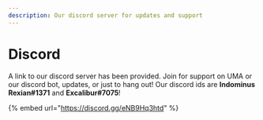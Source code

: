 ```yaml
---
description: Our discord server for updates and support
---
```


# Discord

A link to our discord server has been provided. Join for support on UMA or our discord bot, updates, or just to hang out! Our discord ids are **Indominus Rexian#1371** and **Excalibur#7075**!

{% embed url="https://discord.gg/eNB9Hq3htd" %}
